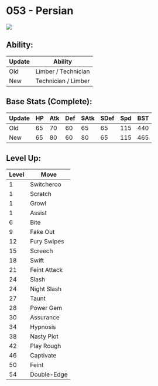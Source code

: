 # 053 - Persian
![][053]

## Ability:

Update | Ability
---    | ---
Old    | Limber / Technician
New    | Technician / Limber

## Base Stats (Complete):

Update | HP | Atk | Def | SAtk | SDef | Spd | BST
---    | ---| --- | --- | ---  | ---  | --- | ---
Old    | 65 |  70 |  60 |  65  |  65  |  115  |  440
New    | 65 |  80 |  60 |  80  |  65  |  115  |  465

## Level Up:

Level | Move
---   | ---
  1   | Switcheroo
  1   | Scratch
  1   | Growl
  1   | Assist
  6   | Bite
  9   | Fake Out
 12   | Fury Swipes
 15   | Screech
 18   | Swift
 21   | Feint Attack
 24   | Slash
 24   | Night Slash
 27   | Taunt
 28   | Power Gem
 30   | Assurance
 34   | Hypnosis
 38   | Nasty Plot
 42   | Play Rough
 46   | Captivate
 50   | Feint
 54   | Double-Edge



[053]: /img/pokemon/053.png
